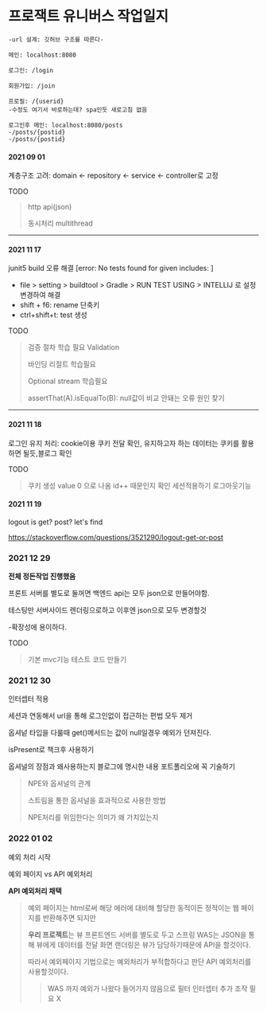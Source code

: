 # 프로잭트 유니버스 작업일지

~~~
-url 설계: 깃허브 구조를 따른다-

메인: localhost:8080

로그인: /login

회원가입: /join

프로필: /{userid}
-수정도 여기서 바로하는데? spa인듯 새로고침 없음

로그인후 메인: localhost:8080/posts
-/posts/{postid}
-/posts/{postid}
~~~



#### 2021 09 01
계층구조 고려: domain <- repository <- service <- controller로 고정

TODO

> http api(json)
>
> 동시처리 multithread

---

#### 2021 11 17
junit5 build 오류 해결 [error: No tests found for given includes: ]
- file > setting > buildtool > Gradle > RUN TEST USING > INTELLIJ
로 설정 변경하여 해결
- shift + f6: rename 단축키
- ctrl+shift+t: test 생성

TODO

> 검증 절차 학습 필요 Validation
>
> 바인딩 리절트 학습필요
>
> Optional stream 학습필요
>
> assertThat(A).isEqualTo(B): null값이 비교 안돼는  오류 원인 찾기

---
#### 2021 11 18
로그인 유지 처리: cookie이용
쿠키 전달 확인, 유지하고자 하는 데이터는 쿠키를 활용하면 될듯,블로그 확인

TODO

> 쿠키 생성 value 0 으로 나옴 id++ 때문인지 확인
> 세션적용하기
> 로그아웃기능



#### 2021 11 19
logout is get? post? let's find

https://stackoverflow.com/questions/3521290/logout-get-or-post




### 2021 12 29

**전체 정돈작업 진행했음** 



프론트 서버를 별도로 둘꺼면 백엔드 api는 모두 json으로 만들어야함.

테스팅만 서버사이드 렌더링으로하고 이후엔 json으로 모두 변경할것

-확장성에 용이하다.



TODO

> 기본 mvc기능 테스트 코드 만들기
>



### 2021 12 30

인터셉터 적용

세션과 연동해서 url을 통해 로그인없이 접근하는 편법 모두 제거



옵셔넡 타입을 다룰때 get()메서드는 값이 null일경우 예외가 던져진다.

isPresent로 책크후 사용하기



옵셔널의 장점과 왜사용하는지 블로그에 명시한 내용 포트폴리오에 꼭 기술하기

> NPE와 옵셔널의 관계
>
> 스트림을 통한 옵셔널을 효과적으로 사용한 방법
>
> NPE처리를 위임한다는 의미가 왜 가치있는지





###  2022 01 02

예외 처리 시작

예외 페이지 vs API 예외처리

**API 예외처리 채택**

> 예외 페이지는 html로써 해당 에러에 대비해 할당한 동적이든 정적이는 웹 페이지를 반환해주면 되지만
>
> **우리 프로젝트**는 뷰 프론트엔드 서버를 별도로 두고 스프링 WAS는 JSON을 통해 뷰에게 데이터를 전달 화면 랜더링은 뷰가 담당하기때문에  API을 할것이다.
>
> 따라서 예외페이지 기법으로는 예외처리가 부적합하다고 판단 API 예외처리를 사용할것이다.
>
> > WAS 까지 예외가 나왔다 들어가지 않음으로 필터 인터셉터 추가 조작 필요 X


